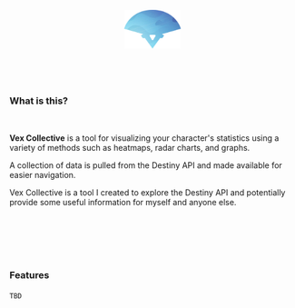 <div align="center">
  <br>
  <img src="public/logo.png" width="100">
  <h1></h1>
  <br>
</div>

### What is this?

<br>

**Vex Collective** is a tool for visualizing your character's statistics using a variety of methods such as heatmaps, radar charts, and graphs.

A collection of data is pulled from the Destiny API and made available for easier navigation.

Vex Collective is a tool I created to explore the Destiny API and potentially provide some useful information for myself and anyone else.

<br>

<h1></h1>

<br>

### Features

`TBD`
